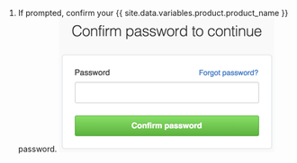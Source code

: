 1. If prompted, confirm your {{ site.data.variables.product.product_name }} password. ![Sudo mode dialog](/assets/images/help/settings/sudo_mode_popup.png)